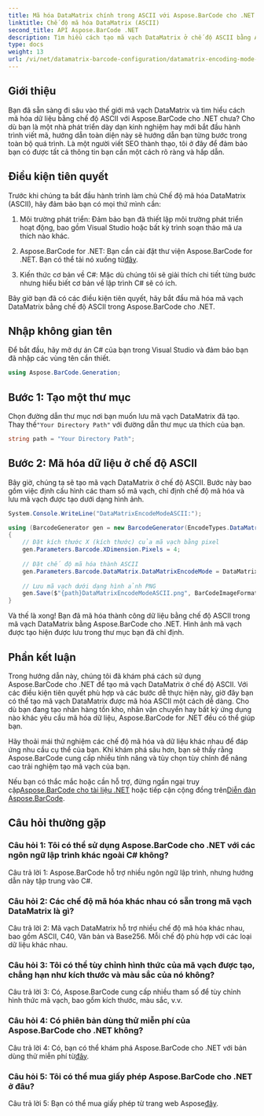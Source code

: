```yaml
---
title: Mã hóa DataMatrix chính trong ASCII với Aspose.BarCode cho .NET
linktitle: Chế độ mã hóa DataMatrix (ASCII)
second_title: API Aspose.BarCode .NET
description: Tìm hiểu cách tạo mã vạch DataMatrix ở chế độ ASCII bằng Aspose.BarCode cho .NET. Hướng dẫn từng bước dành cho nhà phát triển.
type: docs
weight: 13
url: /vi/net/datamatrix-barcode-configuration/datamatrix-encoding-mode-ascii/
---
```

## Giới thiệu

Bạn đã sẵn sàng đi sâu vào thế giới mã vạch DataMatrix và tìm hiểu cách mã hóa dữ liệu bằng chế độ ASCII với Aspose.BarCode cho .NET chưa? Cho dù bạn là một nhà phát triển dày dạn kinh nghiệm hay mới bắt đầu hành trình viết mã, hướng dẫn toàn diện này sẽ hướng dẫn bạn từng bước trong toàn bộ quá trình. Là một người viết SEO thành thạo, tôi ở đây để đảm bảo bạn có được tất cả thông tin bạn cần một cách rõ ràng và hấp dẫn.

## Điều kiện tiên quyết

Trước khi chúng ta bắt đầu hành trình làm chủ Chế độ mã hóa DataMatrix (ASCII), hãy đảm bảo bạn có mọi thứ mình cần:

1. Môi trường phát triển: Đảm bảo bạn đã thiết lập môi trường phát triển hoạt động, bao gồm Visual Studio hoặc bất kỳ trình soạn thảo mã ưa thích nào khác.

2.  Aspose.BarCode for .NET: Bạn cần cài đặt thư viện Aspose.BarCode for .NET. Bạn có thể tải nó xuống từ[đây](https://releases.aspose.com/barcode/net/).

3. Kiến thức cơ bản về C#: Mặc dù chúng tôi sẽ giải thích chi tiết từng bước nhưng hiểu biết cơ bản về lập trình C# sẽ có ích.

Bây giờ bạn đã có các điều kiện tiên quyết, hãy bắt đầu mã hóa mã vạch DataMatrix bằng chế độ ASCII trong Aspose.BarCode cho .NET.

## Nhập không gian tên

Để bắt đầu, hãy mở dự án C# của bạn trong Visual Studio và đảm bảo bạn đã nhập các vùng tên cần thiết.

```csharp
using Aspose.BarCode.Generation;
```

## Bước 1: Tạo một thư mục

 Chọn đường dẫn thư mục nơi bạn muốn lưu mã vạch DataMatrix đã tạo. Thay thế`"Your Directory Path"` với đường dẫn thư mục ưa thích của bạn.

```csharp
string path = "Your Directory Path";
```

## Bước 2: Mã hóa dữ liệu ở chế độ ASCII

Bây giờ, chúng ta sẽ tạo mã vạch DataMatrix ở chế độ ASCII. Bước này bao gồm việc định cấu hình các tham số mã vạch, chỉ định chế độ mã hóa và lưu mã vạch được tạo dưới dạng hình ảnh.

```csharp
System.Console.WriteLine("DataMatrixEncodeModeASCII:");

using (BarcodeGenerator gen = new BarcodeGenerator(EncodeTypes.DataMatrix, "Aspose"))
{
    // Đặt kích thước X (kích thước) của mã vạch bằng pixel
    gen.Parameters.Barcode.XDimension.Pixels = 4;
    
    // Đặt chế độ mã hóa thành ASCII
    gen.Parameters.Barcode.DataMatrix.DataMatrixEncodeMode = DataMatrixEncodeMode.ASCII;
    
    // Lưu mã vạch dưới dạng hình ảnh PNG
    gen.Save($"{path}DataMatrixEncodeModeASCII.png", BarCodeImageFormat.Png);
}
```

Và thế là xong! Bạn đã mã hóa thành công dữ liệu bằng chế độ ASCII trong mã vạch DataMatrix bằng Aspose.BarCode cho .NET. Hình ảnh mã vạch được tạo hiện được lưu trong thư mục bạn đã chỉ định.

## Phần kết luận

Trong hướng dẫn này, chúng tôi đã khám phá cách sử dụng Aspose.BarCode cho .NET để tạo mã vạch DataMatrix ở chế độ ASCII. Với các điều kiện tiên quyết phù hợp và các bước dễ thực hiện này, giờ đây bạn có thể tạo mã vạch DataMatrix được mã hóa ASCII một cách dễ dàng. Cho dù bạn đang tạo nhãn hàng tồn kho, nhãn vận chuyển hay bất kỳ ứng dụng nào khác yêu cầu mã hóa dữ liệu, Aspose.BarCode for .NET đều có thể giúp bạn.

Hãy thoải mái thử nghiệm các chế độ mã hóa và dữ liệu khác nhau để đáp ứng nhu cầu cụ thể của bạn. Khi khám phá sâu hơn, bạn sẽ thấy rằng Aspose.BarCode cung cấp nhiều tính năng và tùy chọn tùy chỉnh để nâng cao trải nghiệm tạo mã vạch của bạn.

 Nếu bạn có thắc mắc hoặc cần hỗ trợ, đừng ngần ngại truy cập[Aspose.BarCode cho tài liệu .NET](https://reference.aspose.com/barcode/net/) hoặc tiếp cận cộng đồng trên[Diễn đàn Aspose.BarCode](https://forum.aspose.com/c/barcode/13).

## Câu hỏi thường gặp

### Câu hỏi 1: Tôi có thể sử dụng Aspose.BarCode cho .NET với các ngôn ngữ lập trình khác ngoài C# không?

Câu trả lời 1: Aspose.BarCode hỗ trợ nhiều ngôn ngữ lập trình, nhưng hướng dẫn này tập trung vào C#.

### Câu hỏi 2: Các chế độ mã hóa khác nhau có sẵn trong mã vạch DataMatrix là gì?

Câu trả lời 2: Mã vạch DataMatrix hỗ trợ nhiều chế độ mã hóa khác nhau, bao gồm ASCII, C40, Văn bản và Base256. Mỗi chế độ phù hợp với các loại dữ liệu khác nhau.

### Câu hỏi 3: Tôi có thể tùy chỉnh hình thức của mã vạch được tạo, chẳng hạn như kích thước và màu sắc của nó không?

Câu trả lời 3: Có, Aspose.BarCode cung cấp nhiều tham số để tùy chỉnh hình thức mã vạch, bao gồm kích thước, màu sắc, v.v.

### Câu hỏi 4: Có phiên bản dùng thử miễn phí của Aspose.BarCode cho .NET không?

 Câu trả lời 4: Có, bạn có thể khám phá Aspose.BarCode cho .NET với bản dùng thử miễn phí từ[đây](https://releases.aspose.com/).

### Câu hỏi 5: Tôi có thể mua giấy phép Aspose.BarCode cho .NET ở đâu?

 Câu trả lời 5: Bạn có thể mua giấy phép từ trang web Aspose[đây](https://purchase.aspose.com/buy).
